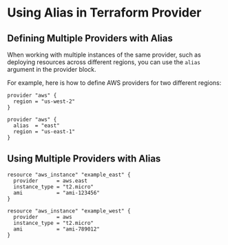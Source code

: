 # Using Alias in Terraform Provider

## Defining Multiple Providers with Alias

When working with multiple instances of the same provider, such as deploying resources across different regions, you can use the `alias` argument in the provider block.

For example, here is how to define AWS providers for two different regions:

```hcl
provider "aws" {
  region = "us-west-2"
}

provider "aws" {
  alias  = "east"
  region = "us-east-1"
}
```

## Using Multiple Providers with Alias
``` hcl
resource "aws_instance" "example_east" {
  provider      = aws.east
  instance_type = "t2.micro"
  ami           = "ami-123456"
}

resource "aws_instance" "example_west" {
  provider      = aws
  instance_type = "t2.micro"
  ami           = "ami-789012"
}
